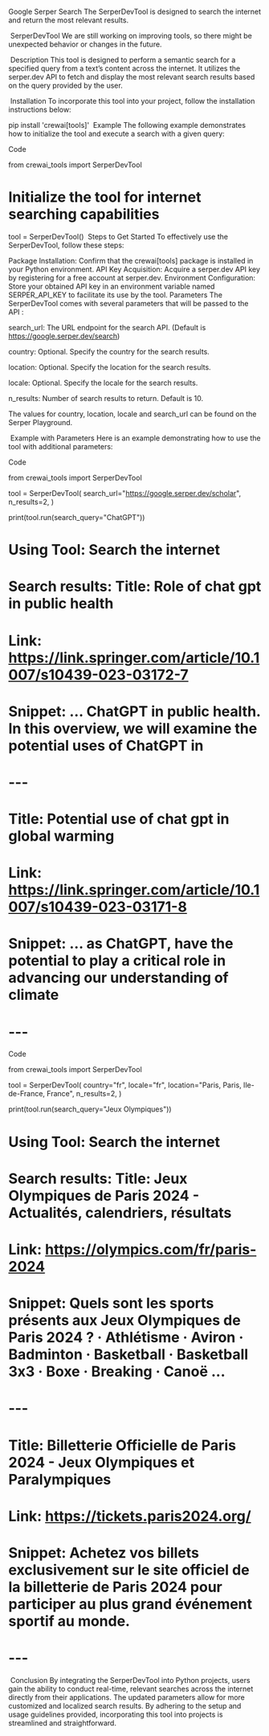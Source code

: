 Google Serper Search
The SerperDevTool is designed to search the internet and return the most relevant results.

​
SerperDevTool
We are still working on improving tools, so there might be unexpected behavior or changes in the future.

​
Description
This tool is designed to perform a semantic search for a specified query from a text’s content across the internet. It utilizes the serper.dev API to fetch and display the most relevant search results based on the query provided by the user.

​
Installation
To incorporate this tool into your project, follow the installation instructions below:


pip install 'crewai[tools]'
​
Example
The following example demonstrates how to initialize the tool and execute a search with a given query:

Code

from crewai_tools import SerperDevTool

# Initialize the tool for internet searching capabilities
tool = SerperDevTool()
​
Steps to Get Started
To effectively use the SerperDevTool, follow these steps:

Package Installation: Confirm that the crewai[tools] package is installed in your Python environment.
API Key Acquisition: Acquire a serper.dev API key by registering for a free account at serper.dev.
Environment Configuration: Store your obtained API key in an environment variable named SERPER_API_KEY to facilitate its use by the tool.
​
Parameters
The SerperDevTool comes with several parameters that will be passed to the API :

search_url: The URL endpoint for the search API. (Default is https://google.serper.dev/search)

country: Optional. Specify the country for the search results.

location: Optional. Specify the location for the search results.

locale: Optional. Specify the locale for the search results.

n_results: Number of search results to return. Default is 10.

The values for country, location, locale and search_url can be found on the Serper Playground.

​
Example with Parameters
Here is an example demonstrating how to use the tool with additional parameters:

Code

from crewai_tools import SerperDevTool

tool = SerperDevTool(
    search_url="https://google.serper.dev/scholar",
    n_results=2,
)

print(tool.run(search_query="ChatGPT"))

# Using Tool: Search the internet

# Search results: Title: Role of chat gpt in public health
# Link: https://link.springer.com/article/10.1007/s10439-023-03172-7
# Snippet: … ChatGPT in public health. In this overview, we will examine the potential uses of ChatGPT in
# ---
# Title: Potential use of chat gpt in global warming
# Link: https://link.springer.com/article/10.1007/s10439-023-03171-8
# Snippet: … as ChatGPT, have the potential to play a critical role in advancing our understanding of climate
# ---

Code

from crewai_tools import SerperDevTool

tool = SerperDevTool(
    country="fr",
    locale="fr",
    location="Paris, Paris, Ile-de-France, France",
    n_results=2,
)

print(tool.run(search_query="Jeux Olympiques"))

# Using Tool: Search the internet

# Search results: Title: Jeux Olympiques de Paris 2024 - Actualités, calendriers, résultats
# Link: https://olympics.com/fr/paris-2024
# Snippet: Quels sont les sports présents aux Jeux Olympiques de Paris 2024 ? · Athlétisme · Aviron · Badminton · Basketball · Basketball 3x3 · Boxe · Breaking · Canoë ...
# ---
# Title: Billetterie Officielle de Paris 2024 - Jeux Olympiques et Paralympiques
# Link: https://tickets.paris2024.org/
# Snippet: Achetez vos billets exclusivement sur le site officiel de la billetterie de Paris 2024 pour participer au plus grand événement sportif au monde.
# ---
​
Conclusion
By integrating the SerperDevTool into Python projects, users gain the ability to conduct real-time, relevant searches across the internet directly from their applications. The updated parameters allow for more customized and localized search results. By adhering to the setup and usage guidelines provided, incorporating this tool into projects is streamlined and straightforward.